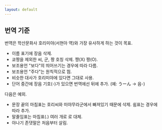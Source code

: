 ```yaml
---
layout: default
---
```


## 번역 기준

번역은 학산문화사 호리미야(서현아 역)와 가장 유사하게 하는 것이 목표.

- 이름 표기에 장음 삭제.
- 쿄짱을 제외한 씨, 군, 짱 호칭 삭제. 쨩(X) 짱(O).
- 보조용언 "보다"의 띄어쓰기는 경우에 따라 다름.
- 보조용언 "주다"는 원칙적으로 띔.
- 비슷한 대사가 호리미야에 있다면 그대로 사용.
- 단어 중간에 장음 기호(-)가 있으면 번역에선 뒤에 추가. (예: うーん → 음-)

다음은 예외.

- 문장 끝의 마침표는 호리씨와 미야무라군에서 빠져있기 때문에 삭제. 쉼표는 경우에 따라 추가.
- 말줄임표는 마침표(.) 여러 개로 로 대체.
- 야나기 존댓말은 처음부터 살림.

